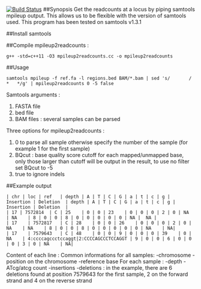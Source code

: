 [![Build Status](https://travis-ci.org/gatoravi/mpileup2readcounts.svg?branch=master)](https://travis-ci.org/gatoravi/mpileup2readcounts)
##Synopsis
Get the readcounts at a locus by piping samtools mpileup output.
This allows us to be flexible with the version of samtools used.
This program has been tested on samtools v1.3.1

##Install samtools 

##Compile mpileup2readcounts : 
```
g++ -std=c++11 -O3 mpileup2readcounts.cc -o mpileup2readcounts
```

##Usage

```
samtools mpileup -f ref.fa -l regions.bed BAM/*.bam | sed 's/		/	* 	*/g' | mpileup2readcounts 0 -5 false
```
Samtools arguments :
1. FASTA file
2. bed file
3. BAM files : several samples can be parsed

Three options for mpileup2readcounts :
1. 0 to parse all sample otherwise specify the number of the sample (for example 1 for the first sample)
2. BQcut : base quality score cutoff for each mapped/unmapped base, only those larger than cutoff will be output in the result, to use no filter set BQcut to -5
3. true to ignore indels 

##Example output
```
| chr |	loc	| ref	| depth	| A	| T	| C	| G	| a	| t	| c	| g	| Insertion	| Deletion	| depth	| A	| T	| C	| G	| a	| t	| c	| g	| Insertion	| Deletion	|
| 17 | 7572814	| C	| 25	| 0	| 0	| 23	| 0	| 0	| 0	| 2	| 0	| NA	| NA	| 8	| 0	| 0	| 8	| 0	| 0	| 0	| 0	| 0	| NA |	NA |
| 17	| 7572817	| C	| 28	| 0	| 0	| 26	| 0	| 0	| 0	| 2	| 0	| NA	| NA	| 8	| 0	| 0	| 8	| 0	| 0	| 0	| 0	| 0	| NA	| NA|
| 17	| 7579643	| C	| 48	| 0	| 0	| 9	| 0	| 0	| 0	| 39	| 0	| NA	| 4:ccccagccctccaggt|2:CCCCAGCCCTCCAGGT	| 9	| 0	| 0	| 6	| 0	| 0	| 0	| 3	| 0	| NA	| NA|
```

Content of each line :
	Common informations for all samples: 
		-chromosome
		-position on the chromosome
		-reference base
	For each sample :
		-depth
		-ATcg/atcg count
		-insertions 
		-deletions : in the example, there are 6 deletions found at position 7579643 for the first sample, 2 on the forward strand and 4 on the reverse strand


